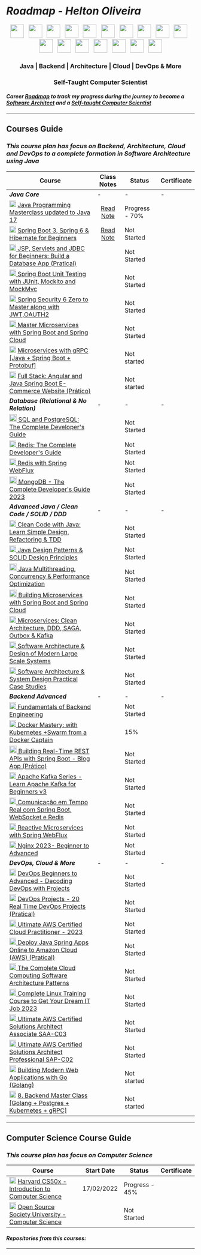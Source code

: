 # <i> Roadmap - Helton Oliveira</i>
<div align="center">
 <!-- Java -->
<img width="36px" src="https://cdn.iconscout.com/icon/free/png-256/free-java-59-1174952.png">
 <!-- Spring -->
<img width="36px" src="https://user-images.githubusercontent.com/97141987/236517831-f28fcc0c-dc30-48dd-87d5-242eb80ae867.png">
 <!-- Spring Cloud-->
<img width="36px" src="https://avatars.githubusercontent.com/u/7815877?s=200&v=4">
 <!-- PostgreSQL -->
<img width="36px" src="https://user-images.githubusercontent.com/97141987/236518046-9112d741-f706-4bdc-bebe-c1c78b411e2d.png">
 <!-- MongoDB -->
<img width="36px" src="https://user-images.githubusercontent.com/97141987/236518479-85954d99-9de3-4b63-a6f3-55ea4a7f7041.png">
 <!-- Redis -->
<img width="36px" src="https://user-images.githubusercontent.com/97141987/236518187-a1ac5dbb-4489-45be-950b-cbb798649d9c.png">
 <!-- Kafka -->
<img width="36px" src="https://openwhisk.apache.org/images/icons/icon-kafka-white-trans.png">
 <!-- RabbitMq -->
<img width="36px" src="https://user-images.githubusercontent.com/97141987/236518339-721889e1-5888-4b4d-823e-88aa104af946.png">
 <!-- Dcoker -->
<img width="36px" src="https://user-images.githubusercontent.com/97141987/236518766-e01dec6a-7c8d-4913-8f9b-167146eaba05.png">
 <!-- Kubernets -->
<img width="36px" src="https://user-images.githubusercontent.com/97141987/236518838-26206142-41d9-4a20-8c11-b2097679f0ca.png">
 <!-- AWS -->
<img width="36px" src="https://user-images.githubusercontent.com/97141987/236519009-8b7a6020-8527-4cc7-b54b-635e4db8c450.png">
 <!-- Nginx -->
<img width="36px" src="https://user-images.githubusercontent.com/97141987/236519169-f2ffa80d-95a9-4dc8-a348-8d81b4555f0e.png">
 <!-- DevOps -->
<img width="36px" src="https://user-images.githubusercontent.com/97141987/236519781-23026448-e802-4ff5-aaf3-6687c39c107a.png">
 <!-- Linux -->
<img width="36px" src="https://user-images.githubusercontent.com/97141987/236519299-0f1eff6a-c9a6-400c-958a-71957a40334b.png">
 <!-- Maven -->
<img width="36px" src="https://user-images.githubusercontent.com/97141987/236519368-4f9439e5-f988-486e-a940-d823a437d616.png">
 <!-- Jenkins -->
<img width="36px" src="https://user-images.githubusercontent.com/97141987/236519449-b44c51d2-dd69-46be-bda5-b60bc0b99f00.png">
 <!-- Go -->
<img width="36px" src="https://user-images.githubusercontent.com/97141987/236519534-10742277-af31-4010-b84e-00ed246e4ab0.png">
</div>



<div align="center">

### Java | Backend | Architecture | Cloud | DevOps & More
### Self-Taught Computer Scientist
</div>


#### <i>Career <u>Roadmap</u> to track my progress during the journey to become a <u>Software Architect</u> and a <u>Self-taught Computer Scientist</u></i>

------
<!-- 

#### <i>Repositories from this courses: <a href="https://github.com/Holiv/startse-desafio-2">Desafio 2 StartSe - Formulário</a> | <a href="https://github.com/Holiv/number-guesser-js">Number Guesser</a> | <a href="https://github.com/Holiv/modelo-portfolio-startse">Desafio 1 StartSe - Modelo Portfolio</a> | <a href="https://github.com/Holiv/convite-aniversario-js">Convite Interativo</a> | <a href="https://github.com/Holiv/login-instagram-dio">Login Instagram</a> | <a href="https://github.com/Holiv/js-beginner-counter">Counter - JS</a> | <a href="https://github.com/Holiv/js-beginner-verificador-soma">Verificador de Soma</a> |
 </i>


------ -->

## Courses Guide

### <i>This course plan has focus on Backend, Architecture, Cloud and DevOps to a complete formation in Software Architecture using Java</i>

<div align="center">

|  Course |  Class Notes | Status | Certificate |
| ------------ | ------------ | ------------ | ------------ |
|  <i><b>Java Core</b></i>  | -| - | - |
| <img width="18px" src="https://cdn.iconscout.com/icon/free/png-256/free-java-59-1174952.png"> <a href="https://www.udemy.com/course-dashboard-redirect/?course_id=533682"> Java Programming Masterclass updated to Java 17</a>  | <div align='center'><a href='#'>Read Note</a></div>  | Progress - 70%  |
| <img width="18px" src="https://user-images.githubusercontent.com/97141987/236517831-f28fcc0c-dc30-48dd-87d5-242eb80ae867.png"> <a href="https://www.udemy.com/course/spring-hibernate-tutorial/"> Spring Boot 3, Spring 6 & Hibernate for Beginners</a>  | <div align='center'><a href='#'> Read Note</a></div>  | Not Started |
| <img width="18px" src="https://user-images.githubusercontent.com/97141987/236517831-f28fcc0c-dc30-48dd-87d5-242eb80ae867.png"><a href="https://www.udemy.com/course/jsp-tutorial/"> JSP, Servlets and JDBC for Beginners: Build a Database App (Pratical) </a>   |  |  Not Started |
| <img width="18px" src="https://user-images.githubusercontent.com/97141987/236517831-f28fcc0c-dc30-48dd-87d5-242eb80ae867.png"><a href="https://www.udemy.com/course/spring-boot-unit-testing/"> Spring Boot Unit Testing with JUnit, Mockito and MockMvc</a>   |   |  Not Started |
| <img width="18px" src="https://user-images.githubusercontent.com/97141987/236517831-f28fcc0c-dc30-48dd-87d5-242eb80ae867.png"><a href="https://www.udemy.com/course/spring-security-zero-to-master/"> Spring Security 6 Zero to Master along with JWT,OAUTH2</a>   |   |  Not Started |
|  <img width="18px" src="https://user-images.githubusercontent.com/97141987/236517831-f28fcc0c-dc30-48dd-87d5-242eb80ae867.png"><a href="https://www.udemy.com/course/microservices-with-spring-boot-and-spring-cloud/"> Master Microservices with Spring Boot and Spring Cloud</a>  |   |  Not Started |
| <img width="18px" src="https://cdn.iconscout.com/icon/free/png-256/free-java-59-1174952.png"> <a href="https://www.udemy.com/course/grpc-the-complete-guide-for-java-developers/"> Microservices with gRPC [Java + Spring Boot + Protobuf]</a>  |   | Not started |
| <img width="18px" src="https://cdn.iconscout.com/icon/free/png-256/free-java-59-1174952.png"> <a href="https://www.udemy.com/course/full-stack-angular-spring-boot-tutorial/"> Full Stack: Angular and Java Spring Boot E-Commerce Website (Prático)</a>  |   | Not started |
|  <i><b>Database (Relational & No Relation) </b></i>  | -| - | - |
| <img width="20px" src="https://user-images.githubusercontent.com/97141987/236518046-9112d741-f706-4bdc-bebe-c1c78b411e2d.png"><a href="https://www.udemy.com/course/sql-and-postgresql/"> SQL and PostgreSQL: The Complete Developer's Guide</a>   |   |  Not Started |
| <img width="18px" src="https://user-images.githubusercontent.com/97141987/236518187-a1ac5dbb-4489-45be-950b-cbb798649d9c.png"><a href="https://www.udemy.com/course/redis-the-complete-developers-guide-p/"> Redis: The Complete Developer's Guide</a>   |   | Not Started  |
| <img width="18px" src="https://user-images.githubusercontent.com/97141987/236518187-a1ac5dbb-4489-45be-950b-cbb798649d9c.png"><a href="https://www.udemy.com/course/spring-webflux-redis/"> Redis with Spring WebFlux</a>   |   |  Not Started |
| <img width="20px" src="https://user-images.githubusercontent.com/97141987/236518479-85954d99-9de3-4b63-a6f3-55ea4a7f7041.png"><a href="https://www.udemy.com/course/mongodb-the-complete-developers-guide/"> MongoDB - The Complete Developer's Guide 2023 </a>   |   |  Not Started |
| <i><b>Advanced Java / Clean Code / SOLID / DDD </b></i>| -| - | - |
| <img width="18px" src="https://cdn.iconscout.com/icon/free/png-256/free-java-59-1174952.png"><a href="https://www.udemy.com/course/design-patterns-in-java-concepts-hands-on-projects/"> Clean Code with Java: Learn Simple Design, Refactoring & TDD</a>   |   | Not Started  |
| <img width="18px" src="https://cdn.iconscout.com/icon/free/png-256/free-java-59-1174952.png"><a href="https://www.udemy.com/course/design-patterns-in-java-concepts-hands-on-projects/"> Java Design Patterns & SOLID Design Principles</a>   |   | Not Started  |
| <img width="20px" src="https://cdn.iconscout.com/icon/free/png-256/free-java-59-1174952.png"><a href="https://www.udemy.com/course/java-multithreading-concurrency-performance-optimization/"> Java Multithreading, Concurrency & Performance Optimization</a>   |   |  Not Started |
| <img width="20px" src="https://avatars.githubusercontent.com/u/7815877?s=200&v=4"><a href="https://www.udemy.com/course/building-microservices-with-spring-boot-and-spring-cloud/"> Building Microservices with Spring Boot and Spring Cloud</a>   |   |  Not Started |
|  <img width="18px" src="https://cdn.iconscout.com/icon/free/png-256/free-java-59-1174952.png"><a href="https://www.udemy.com/course/microservices-clean-architecture-ddd-saga-outbox-kafka-kubernetes/">	Microservices: Clean Architecture, DDD, SAGA, Outbox & Kafka</a>  |   |  Not Started |
|  <img width="18px" src="https://cdn.iconscout.com/icon/free/png-256/free-java-59-1174952.png"><a href="https://www.udemy.com/course/software-architecture-design-of-modern-large-scale-systems/">	Software Architecture & Design of Modern Large Scale Systems</a>  |   | Not Started  |
|  <img width="18px" src="https://cdn.iconscout.com/icon/free/png-256/free-java-59-1174952.png"><a href="https://www.udemy.com/course/software-architecture-system-design-practical-case-studies/">	Software Architecture & System Design Practical Case Studies</a>  |   | Not Started  |
| <i><b>Backend Advanced </b></i>| -| - | - |
| <img width="18px" src="https://user-images.githubusercontent.com/97141987/236640408-7fcbba1d-9a7b-4319-bbf1-ab670a606d30.png"><a href="https://www.udemy.com/course/fundamentals-of-backend-communications-and-protocols"> Fundamentals of Backend Engineering</a>   |   | Not Started  |
| <img width="18px" src="https://user-images.githubusercontent.com/97141987/236518766-e01dec6a-7c8d-4913-8f9b-167146eaba05.png"><a href="https://www.udemy.com/course/docker-mastery/"> Docker Mastery: with Kubernetes +Swarm from a Docker Captain</a>   |   | 15%  |
| <img width="20px" src="https://user-images.githubusercontent.com/97141987/236517831-f28fcc0c-dc30-48dd-87d5-242eb80ae867.png"><a href="https://www.udemy.com/course/building-real-time-rest-apis-with-spring-boot/"> Building Real-Time REST APIs with Spring Boot - Blog App (Prático)</a>   |   |  Not Started |
| <img width="18px" src="https://openwhisk.apache.org/images/icons/icon-kafka-white-trans.png"><a href="https://www.udemy.com/course/apache-kafka/"> Apache Kafka Series - Learn Apache Kafka for Beginners v3</a>   |   | Not Started  |
|  <img width="18px" src="https://user-images.githubusercontent.com/97141987/236518187-a1ac5dbb-4489-45be-950b-cbb798649d9c.png"><a href="https://www.udemy.com/course/comunicacao-em-tempo-real-com-spring-boot-websocket-e-redis/"> Comunicação em Tempo Real com Spring Boot, WebSocket e Redis</a>  |   |  Not Started |
|  <img width="18px" src="https://user-images.githubusercontent.com/97141987/236640400-25884fba-1018-4894-b5a8-c38c4cf4be09.png"><a href="https://www.udemy.com/course/spring-webflux/">	Reactive Microservices with Spring WebFlux</a>  |   | Not Started  |
|  <img width="18px" src="https://user-images.githubusercontent.com/97141987/236519169-f2ffa80d-95a9-4dc8-a348-8d81b4555f0e.png"><a href="https://www.udemy.com/course/nginx-beginner-to-advanced/">	Nginx 2023- Beginner to Advanced</a>  |   | Not Started  |
|  <i><b>DevOps, Cloud & More</b></i>  | -| - | - |
| <img width="18px" src="https://user-images.githubusercontent.com/97141987/236519781-23026448-e802-4ff5-aaf3-6687c39c107a.png"> <a href="https://www.udemy.com/course/decodingdevops/">	DevOps Beginners to Advanced - Decoding DevOps with Projects</a>  |   | Not Started |
| <img width="18px" src="https://user-images.githubusercontent.com/97141987/236519781-23026448-e802-4ff5-aaf3-6687c39c107a.png"> <a href="https://www.udemy.com/course/devopsprojects/">	DevOps Projects - 20 Real Time DevOps Projects (Pratical) </a>  |  | Not Started |
| <img width="18px" src="https://user-images.githubusercontent.com/97141987/236519009-8b7a6020-8527-4cc7-b54b-635e4db8c450.png"><a href="https://www.udemy.com/course/aws-certified-cloud-practitioner-new/">	Ultimate AWS Certified Cloud Practitioner - 2023</a>   |  |  Not Started |
| <img width="18px" src="https://user-images.githubusercontent.com/97141987/236517831-f28fcc0c-dc30-48dd-87d5-242eb80ae867.png"><a href="https://www.udemy.com/course/deploy-java-spring-apps-online/"> Deploy Java Spring Apps Online to Amazon Cloud (AWS) (Pratical)</a>   |   |  Not Started |
| <img width="18px" src="https://user-images.githubusercontent.com/97141987/236523355-16b3b6c7-a2b5-4288-a693-bbec53ea3a14.png"><a href="https://www.udemy.com/course/the-complete-cloud-computing-software-architecture-patterns/"> The Complete Cloud Computing Software Architecture Patterns</a>   |   |  Not Started |
|  <img width="18px" src="https://user-images.githubusercontent.com/97141987/236519299-0f1eff6a-c9a6-400c-958a-71957a40334b.png"><a href="https://www.udemy.com/course/complete-linux-training-course-to-get-your-dream-it-job/"> Complete Linux Training Course to Get Your Dream IT Job 2023</a>  |   |  Not Started |
| <img width="18px" src="https://user-images.githubusercontent.com/97141987/236519009-8b7a6020-8527-4cc7-b54b-635e4db8c450.png"><a href="https://www.udemy.com/course/aws-certified-solutions-architect-associate-saa-c03/">	Ultimate AWS Certified Solutions Architect Associate SAA-C03</a>   |  |  Not Started |
| <img width="18px" src="https://user-images.githubusercontent.com/97141987/236519009-8b7a6020-8527-4cc7-b54b-635e4db8c450.png"><a href="https://[www.udemy.com/course/aws-certified-solutions-architect-associate-saa-c03/](https://www.udemy.com/course/aws-solutions-architect-professional/)">	Ultimate AWS Certified Solutions Architect Professional SAP-C02</a>   |  |  Not Started |
| <img width="18px" src="https://user-images.githubusercontent.com/97141987/236519534-10742277-af31-4010-b84e-00ed246e4ab0.png"> <a href="https://www.udemy.com/course/building-modern-web-applications-with-go/"> Building Modern Web Applications with Go (Golang)</a>  |   | Not started |
| <img width="18px" src="https://user-images.githubusercontent.com/97141987/236519534-10742277-af31-4010-b84e-00ed246e4ab0.png"> <a href="https://www.udemy.com/course/backend-master-class-golang-postgresql-kubernetes/"> 8.	Backend Master Class [Golang + Postgres + Kubernetes + gRPC]</a>  |   | Not started |
</div>

------
<!-- 
### Unity testing
<div align="center">

|  Course |  Start Date | Status | Certificate |
| ------------ | ------------ | ------------ | ------------ |
| <img width="18px" src=""> <a href="https://www.udemy.com/course/javascript-unit-testing-the-practical-guide/">JavaScript Unit Testing - The Practical Guide</a>  |   |  Not Started |
| <img width="18px" src=""><a href="https://www.udemy.com/course/react-testing-library/"> Testing React with Jest and React Testing Library (RTL)</a>   |   |  Not Started |
|  <img width="18px" src=""><a href="https://www.pluralsight.com/courses/asp-dot-net-core-6-mvc-web-application-unit-testing"> Unit Testing an ASP.NET Core 6 MVC Web Application</a>  |   |  Not Started |
|  <img width="18px" src=""><a href="https://www.youtube.com/watch?v=ub3P8c87cwk&ab_channel=IAmTimCorey">  Unit Testing in C# using XUnit</a>  |   |  Not Started 
</div>

------
### SOLID Principles
<div align="center">

|  Course |  Start Date | Status | Certificate |
| ------------ | ------------ | ------------ | ------------ |
| <img width="18px" src="https://miro.medium.com/max/1400/1*XOMTPWTpDLypkp079p9XXg.png"> <a href="https://www.udemy.com/course/solid-design/">SOLID Principles: Introducing Software Architecture & Design</a>  |   |  Not Starte  |
|  <img width="18px" src=""><a href="https://www.udemy.com/course/aspnet-core-solid-and-clean-architecture-net-5-and-up/"> ASP.NET Core - SOLID and Clean Architecture (.NET 5 and Up)</a>  |   |  Not Started |

</div>

------
### .NET Microsservices
<div align="center">

|  Course |  Start Date | Status | Certificate |
| ------------ | ------------ | ------------ | ------------ |
|  <img width="18px" src=""><a href="https://www.udemy.com/course/microservices-architecture-and-implementation-on-dotnet/"> Microservices Architecture and Implementation on .NET 5)</a>  |   |  Not Started |
|  <img width="18px" src="https://cdn-icons-png.flaticon.com/512/919/919853.png"><a href="https://www.udemy.com/course/docker-kubernetes-the-practical-guide/"> Docker & Kubernetes: The Practical Guide [2022 Edition]</a>  |   |  Not Started |

</div>

------
### Game Development
<div align="center">

|  Course |  Start Date | Status | Certificate |
| ------------ | ------------ | ------------ | ------------ |
|  <img width="18px" src=""><a href="https://www.udemy.com/course/unitycourse2/"> Complete C# Unity Game Developer 3D</a>  |   |  Not Started |

</div>

#### <i>Repositories from this courses: </i> 

------ -->

## Computer Science Course Guide

### <i>This course plan has focus on Computer Science</i>
<div align="center">

|  Course |  Start Date | Status | Certificate |
| ------------ | ------------ | ------------ | ------------ |
| <img width="18px" src="https://images-na.ssl-images-amazon.com/images/I/414HXNGKVhL.png"> <a href="https://cs50.harvard.edu/x/2022/">Harvard CS50x - Introduction to Computer Science</a>  |  17/02/2022 |  Progress - 45%  |
| <img width="18px" src="https://camo.githubusercontent.com/571d23edad9da0a656fdf95f6483ac63585ea09542b7620749880627b4b2161e/68747470733a2f2f692e696d6775722e636f6d2f6b5959435874432e706e67"> <a href="https://github.com/ossu/computer-science">Open Source Society University - Computer Science</a>  |   | Not Started  |
</div>

#### <i>Repositories from this courses: </i>
------
